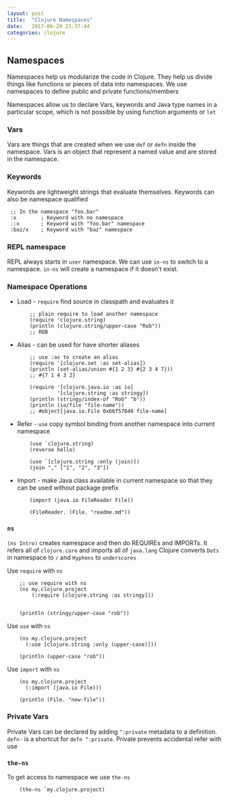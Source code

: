 ```yaml
---
layout: post
title:  "Clojure Namespaces"
date:   2017-06-29 23:37:44
categories: clojure
---
```



## Namespaces

Namespaces help us modularize the code in Clojure.
They help us divide things like functions or pieces of data into namespaces.
We use namespaces to define public and private functions/members

Namespaces allow us to declare Vars, keywords and Java type names in a particular scope,
which is not possible by using function arguments or `let`


### Vars
Vars are things that are created when we use `def` or `defn` inside the namespace.
Vars is an object that represent a named value and are stored in the namespace.


### Keywords
Keywords are lightweight strings that evaluate themselves. Keywords can also be namespace qualified
```
 ;; In the namespace "foo.bar"
 :x        ; Keyword with no namespace
 ::x       ; Keyword with "foo.bar" namespace
 :baz/x    ; Keyword with "baz" namespace
```

### REPL namespace
REPL always starts in `user` namespace. We can use `in-ns` to switch to a namespace.
`in-ns` will create a namespace if it doesn't exist. 

### Namespace Operations
* Load - `require` find source in classpath and evaluates it
    ```
        ;; plain require to load another namespace
        (require 'clojure.string)
        (println (clojure.string/upper-case "Rob"))
        ;; ROB        
    ```
* Alias - can be used for have shorter aliases
    ```
        ;; use :as to create an alias
        (require '[clojure.set :as set-alias])
        (println (set-alias/union #{1 2 3} #{2 3 4 7}))
        ;; #{7 1 4 3 2}
        
        (require '[clojure.java.io :as io]
                 '[clojure.string :as stringy])
        (println (stringy/index-of "Rob" "b"))
        (println (io/file "file-name"))
        ;; #object[java.io.File 0x66f57048 file-name]    
    ```
* Refer - `use` copy symbol binding from another namespace into current namespace
    ```
        (use `clojure.string)
        (reverse hello)        
    ```
    ```
        (use `[clojure.string :only (join)])
        (join "," ["1", "2", "3"])        
    ```
* Import - make Java class available in current namespace so that they can be used without package prefix
    ```
        (import (java.io FileReader File))
        
        (FileReader. (File. "readme.md"))
    ```

### `ns`
`(ns Intro)` creates namespace and then do REQUIREs and IMPORTs. It refers all of `clojure.core` and imports all of `java.lang`
Clojure converts `Dots` in namespace to `/` and `Hyphens` to `underscores`

Use `require` with `ns`
```
    ;; use require with ns
    (ns my.clojure.project
        (:require [clojure.string :as stringy]))
        

    (println (stringy/upper-case "rob"))    
```
 
 Use `use` with `ns`
```
    (ns my.clojure.project
      (:use [clojure.string :only (upper-case)]))
    
    (println (upper-case "rob"))
```

Use `import` with `ns`
```
    (ns my.clojure.project
      (:import (java.io File)))
    
    (println (File. "new-file"))
```

### Private Vars
Private Vars can be declared by adding `^:private` metadata to a definition. `defn-` is a shortcut for `defn ^:private`.
Private prevents accidental refer with use

### `the-ns`
To get access to namespace we use `the-ns`
  
```
    (the-ns `my.clojure.project)
```
 
 